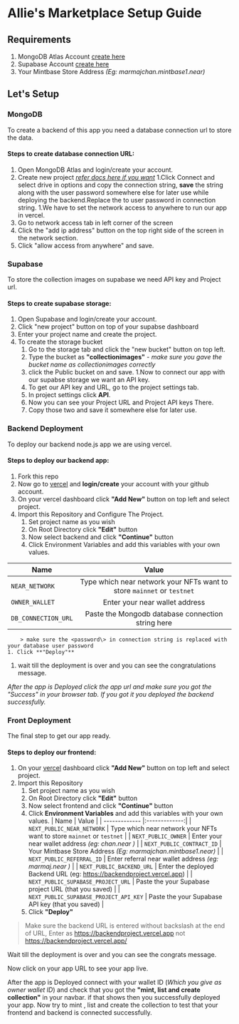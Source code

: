 # Allie's Marketplace Setup Guide 

## Requirements

1. MongoDB Atlas Account [create here](https://account.mongodb.com/account/login)
1. Supabase Account [create here](https://app.supabase.com/sign-in)
1. Your Mintbase Store Address _(Eg: marmajchan.mintbase1.near)_

## Let's Setup

### MongoDB
 To create a backend of this app you need a database connection url to store the data.
 
 
#### Steps to create database connection URL:

1. Open MongoDB Atlas and login/create your account.
1. Create new project [_refer docs here if you want_](https://www.mongodb.com/docs/atlas/government/tutorial/create-project/)
1.Click Connect and select drive in options and copy the connection string, **save** the string along with the user password somewhere else for later use while deploying the backend.Replace the <password> to user password in connection string.
1.We have to set the network access to anywhere to run our app in vercel.
  1. Go to network access tab in left corner of the screen
  1. Click the "add ip address" button on the top right side of the screen in the network section.
  1. Click "allow access from anywhere" and save.

### Supabase
 To store the collection images on supabase we need API key and Project url. 
 
 
#### Steps to create supabase storage:

1. Open Supabase and login/create your account.
1. Click "new project" button on top of your supabse dashboard
1. Enter your project name and create the project.
1. To create the storage bucket 
    1. Go to the storage tab and click the "new bucket" button on top left.
    1. Type the bucket as **"collectionimages"** - _make sure you gave the  bucket name as collectionimages correctly_
    1. click the Public bucket on and save.
1.Now to connect our app with our supabse storage we want an API key.
    1. To get our API key and URL, go to the project settings tab.
    1. In project settings click **API**.
    1. Now you can see your Project URL and Project API keys There.
    1. Copy those two and save it somewhere else for later use.

### Backend Deployment
 To deploy our backend node.js app we are using vercel. 
 
 
#### Steps to deploy our backend app:
1. Fork this repo
1. Now go to  [vercel](https://vercel.com/) and **login/create** your account with your github account.
1. On your vercel dashboard click **"Add New"** button on top left and select project.
1. Import this Repository and Configure The Project.
    1. Set project name as you wish
    1. On Root Directory click **"Edit"** button
    1. Now select backend and click **"Continue"** button 
    1. Click Environment Variables and add this variables with your own values.
    
| Name  | Value |
| ------------- |:-------------:|
| `NEAR_NETWORK`      | Type which near network your NFTs want to store `mainnet` or `testnet`      |
| `OWNER_WALLET`      | Enter your near wallet address      |
| `DB_CONNECTION_URL`     | Paste the Mongodb database connection string here     |
        > make sure the <password\> in connection string is replaced with your database user password
    1. Click **"Deploy"** 
1. wait till the deployment is over and you can see the congratulations message.

_After the app is Deployed click the app url and make sure you got the "Success" in your browser  tab. If you got it you deployed the backend successfully._ 
    
### Front Deployment
 The final step to get our app ready. 
 
 
#### Steps to deploy our frontend:
1.  On your [vercel](https://vercel.com/) dashboard click **"Add New"** button on top left and select project.
1. Import this Repository
    1. Set project name as you wish
    1. On Root Directory click **"Edit"** button
    1. Now select frontend and click **"Continue"** button 
    1. Click **Environment Variables** and add this variables with your own values.
        | Name  | Value |
| ------------- |:-------------:|
| `NEXT_PUBLIC_NEAR_NETWORK`      | Type which near network your NFTs want to store `mainnet` or `testnet`      |
| `NEXT_PUBLIC_OWNER`      | Enter your near wallet address  _(eg: chan.near )_    |
| `NEXT_PUBLIC_CONTRACT_ID`     | Your Mintbase Store Address _(Eg: marmajchan.mintbase1.near)_     |
| `NEXT_PUBLIC_REFERRAL_ID`      | Enter referral near wallet address  _(eg: marmaj.near )_       |
| `NEXT_PUBLIC_BACKEND_URL`      | Enter the deployed Backend URL (eg: https://backendproject.vercel.app)        |
| `NEXT_PUBLIC_SUPABASE_PROJECT_URL`     | Paste the your Supabase project URL (that you saved)     |
| `NEXT_PUBLIC_SUPABASE_PROJECT_API_KEY` |  Paste the your Supabase API key (that you saved)  |
    1. Click **"Deploy"** 
> Make sure the backend URL is entered without backslash at the end of URL, Enter as https://backendproject.vercel.app not https://backendproject.vercel.app/
    
    
Wait till the deployment is over and you can see the congrats message.
 
Now click on your app URL to see your app live.  

After the app is Deployed connect with your wallet ID (_Which you give as owner wallet ID_) and check that you got the **"mint, list and create collection"** in your navbar. if that shows then you  successfully deployed your app. Now try to mint , list and create the collection to test that your frontend and backend is connected successfully.   
